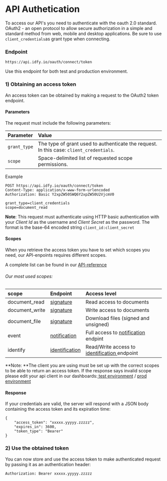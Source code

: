# API Authetication

To access our API's you need to authenticate with the oauth 2.0 standard. OAuth2 - an open protocol to allow secure authorization in a simple and standard method from web, mobile and desktop applications. Be sure to use `client_credentials`as grant type when connecting.

### Endpoint

`https://api.idfy.io/oauth/connect/token `

Use this endpoint for both test and production environment.

### 1\) Obtaining an access token

An access token can be obtained by making a request to the OAuth2 token endpoint.

#### Parameters

The request must include the following parameters:

| Parameter | Value |
| :--- | :--- |
| `grant_type` | The type of grant used to authenticate the request. In this case: `client_credentials`. |
| `scope` | Space-delimited list of requested scope permissions.  |



Example

```
POST https://api.idfy.io/oauth/connect/token
Content-Type: application/x-www-form-urlencoded
Authorization: Basic Y2xpZW50SWQ6Y2xpZW50U2VjcmV0
 
grant_type=client_credentials
scope=document_read
```

**Note**: This request must authenticate using HTTP basic authentication with your _Client Id_ as the username and _Client Secret_ as the password. The format is the base-64 encoded string `client_id:client_secret`

#### Scopes

When you retrieve the access token you have to set which scopes you need, our API-enpoints requires different scopes. 

A complete list can be found in our [API-reference](https://developer.idfy.io/api)

###### Our most used scopes:

| scope | Endpoint | Access level |
| :--- | :--- | :--- |
| document\_read | [signature](https://developer.idfy.io/api#tag/Signature-Endpoint) | Read access to documents |
| document\_write | [signature](https://developer.idfy.io/api#tag/Signature-Endpoint) | Write access to documents |
| document\_file | [signature](https://developer.idfy.io/api#tag/Signature-Endpoint) | Download files \(signed and unsigned\) |
| event | [notification](https://developer.idfy.io/api#tag/Notification-Endpoint) | Full access to [notification](https://developer.idfy.io/api#tag/Notification-Endpoint) endpint |
| identify | [identification ](https://developer.idfy.io/api#tag/Identification-Endpoint) | Read/Write access to [identification ](https://developer.idfy.io/api#tag/Identification-Endpoint)endpoint |

**Note: **The client you are using must be set up with the correct scopes to be able to return an access token. If the response says invalid scope please edit your api client in our dashboards:[ test environment](https://dashboard-test.idfy.io) / [prod environment](https://dashboard.idfy.io)

#### Response

If your credentials are valid, the server will respond with a JSON body containing the access token and its expiration time:

```
{
    "access_token": "xxxxx.yyyyy.zzzzz",
    "expires_in": 3600,
    "token_type": "Bearer"
}
```



### 2\) Use the obtained token

You can now store and use the access token to make authenticated request by passing it as an authentication header:

`Authorization: Bearer xxxxx.yyyyy.zzzzz`

